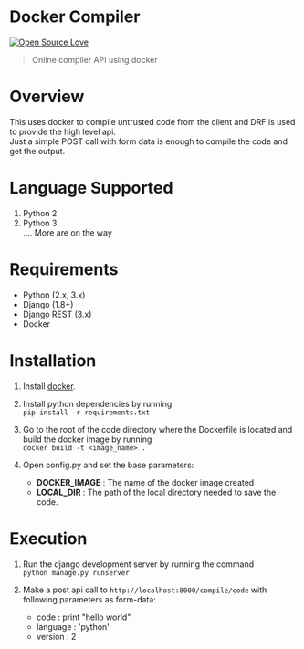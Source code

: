 # Docker Compiler
[![Open Source Love](https://badges.frapsoft.com/os/mit/mit.svg?v=102)](https://github.com/ellerbrock/open-source-badge/)
> Online compiler API using docker

# Overview
This uses docker to compile untrusted code from the client and DRF is used to provide the high level api. 
<br>
Just a simple POST call with form data is enough to compile the code and get the output.

# Language Supported
1. Python 2 <br>
2. Python 3 <br>
.... More are on the way

# Requirements
* Python (2.x, 3.x)
* Django (1.8+)
* Django REST (3.x)
* Docker

# Installation

1. Install <a href="https://docs.docker.com/install/" target='_blank'>docker</a>.

2. Install python dependencies by running<br>
   `pip install -r requirements.txt`
 
3. Go to the root of the code directory where the Dockerfile is located and build the docker image by running <br>
  `docker build -t <image_name> .`
  
4. Open config.py and set the base parameters:

   * <b>DOCKER_IMAGE</b> :  The name of the docker image created
   * <b>LOCAL_DIR</b> : The path of the local directory needed to save the code.

# Execution

1. Run the django development server by running the command<br>
   `python manage.py runserver`

2. Make a post api call to `http://localhost:8000/compile/code` with following parameters as form-data:
   * code : print "hello world"
   * language : 'python'
   * version : 2